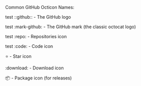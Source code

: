 Common GitHub Octicon Names:

test ::github:: - The GitHub logo

test :mark-github: - The GitHub mark (the classic octocat logo)

test :repo: - Repositories icon

test :code: - Code icon


:star: - Star icon


:download: - Download icon

:package: - Package icon (for releases)